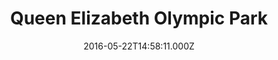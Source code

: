 ---
date: 2016-05-22T14:58:11.000Z
title: Queen Elizabeth Olympic Park
latitude: 51.54029568820492
longitude: -0.012937556867140765
url: https://www.queenelizabetholympicpark.co.uk
category: checkin
---